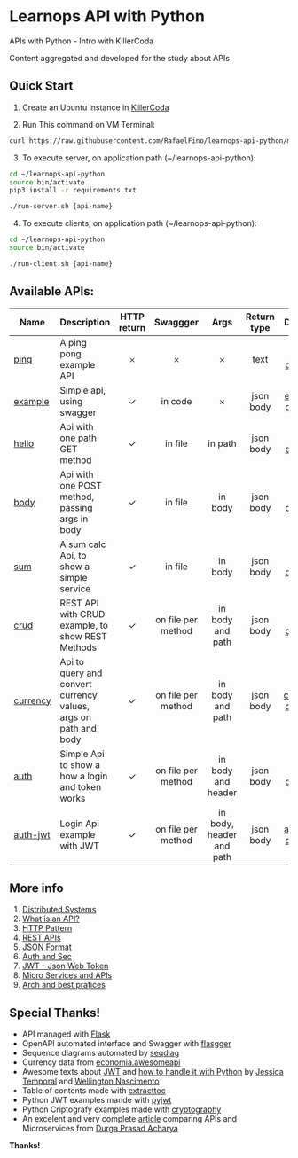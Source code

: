 # Learnops API with Python
APIs with Python - Intro with KillerCoda

Content aggregated and developed for the study about APIs

## Quick Start
1. Create an Ubuntu instance in [KillerCoda](https://killercoda.com/playgrounds/scenario/ubuntu)

2. Run This command on VM Terminal:
``` bash 
curl https://raw.githubusercontent.com/RafaelFino/learnops-api-python/main/prepare.sh | bash && zsh
```

3. To execute server, on application path (~/learnops-api-python):
``` bash 
cd ~/learnops-api-python
source bin/activate
pip3 install -r requirements.txt

./run-server.sh {api-name}
```

4. To execute clients, on application path (~/learnops-api-python):
``` bash 
cd ~/learnops-api-python
source bin/activate

./run-client.sh {api-name}
```

## Available APIs:
| Name | Description | HTTP return | Swaggger | Args | Return type | Diagram |
|-|-|:-:|:-:|:-:|:-:|:-:|
| [ping](https://github.com/RafaelFino/learnops-api-python/tree/main/app/ping) | A ping pong example API | &#x10102; | &#x10102; | &#x10102; | text |[ping diagram](https://github.com/RafaelFino/learnops-api-python/raw/main/doc/images/ping.png)|
| [example](https://github.com/RafaelFino/learnops-api-python/tree/main/app/example) | Simple api, using swagger | &#x2713; | in code | &#x10102; | json body |[example diagram](https://github.com/RafaelFino/learnops-api-python/raw/main/doc/images/example.png)|
| [hello](https://github.com/RafaelFino/learnops-api-python/tree/main/app/hello) | Api with one path GET method | &#x2713; | in file | in path | json body |[hello diagram](https://github.com/RafaelFino/learnops-api-python/raw/main/doc/images/hello.png)|
| [body](https://github.com/RafaelFino/learnops-api-python/tree/main/app/body) | Api with one POST method, passing args in body | &#x2713; | in file | in body | json body |[body diagram](https://github.com/RafaelFino/learnops-api-python/raw/main/doc/images/body.png)|
| [sum](https://github.com/RafaelFino/learnops-api-python/tree/main/app/sum) | A sum calc Api, to show a simple service | &#x2713; | in file | in body | json body |[sum diagram](https://github.com/RafaelFino/learnops-api-python/raw/main/doc/images/sum.png)|
| [crud](https://github.com/RafaelFino/learnops-api-python/tree/main/app/crud) | REST API with CRUD example, to show REST Methods | &#x2713; | on file per method | in body and path | json body |[crud diagram](https://github.com/RafaelFino/learnops-api-python/raw/main/doc/images/crud.png)|
| [currency](https://github.com/RafaelFino/learnops-api-python/tree/main/app/currency) | Api to query and convert currency values, args on path and body | &#x2713; | on file per method | in body and path | json body |[currency diagram](https://github.com/RafaelFino/learnops-api-python/raw/main/doc/images/currency.png)|
| [auth](https://github.com/RafaelFino/learnops-api-python/tree/main/app/auth) | Simple Api to show a how a login and token works | &#x2713; | on file per method | in body and header | json body |[auth diagram](https://github.com/RafaelFino/learnops-api-python/raw/main/doc/images/auth.png)|
| [auth-jwt](https://github.com/RafaelFino/learnops-api-python/tree/main/app/auth-jwt) | Login Api example with JWT | &#x2713; | on file per method | in body, header and path | json body |[auth-jwt diagram](https://github.com/RafaelFino/learnops-api-python/raw/main/doc/images/auth-jwt.png)|

## More info
1. [Distributed Systems](https://github.com/RafaelFino/learnops-api-python/blob/main/doc/PT-BR/distributed-systems.md)
2. [What is an API?](https://github.com/RafaelFino/learnops-api-python/blob/main/doc/PT-BR/api.md)
3. [HTTP Pattern](https://github.com/RafaelFino/learnops-api-python/blob/main/doc/PT-BR/http.md)
4. [REST APIs](https://github.com/RafaelFino/learnops-api-python/blob/main/doc/PT-BR/rest.md)
5. [JSON Format](https://github.com/RafaelFino/learnops-api-python/blob/main/doc/PT-BR/json.md)
6. [Auth and Sec](https://github.com/RafaelFino/learnops-api-python/blob/main/doc/PT-BR/sec.md)
6. [JWT - Json Web Token](https://github.com/RafaelFino/learnops-api-python/blob/main/doc/PT-BR/jwt.md)
7. [Micro Services and APIs](https://github.com/RafaelFino/learnops-api-python/blob/main/doc/PT-BR/micro-services.md)
8. [Arch and best pratices](https://github.com/RafaelFino/learnops-api-python/blob/main/doc/PT-BR/best-pratices.md)

## Special Thanks!
- API managed with [Flask](https://flask.palletsprojects.com/en/2.2.x/)
- OpenAPI automated interface and Swagger with [flasgger](https://github.com/flasgger/flasgger)
- Sequence diagrams automated by [seqdiag](https://pypi.org/project/seqdiag/)
- Currency data from [economia.awesomeapi](https://economia.awesomeapi.com.br/all)
- Awesome texts about [JWT](https://tableless.com.br/entendendo-tokens-jwt/) and [how to handle it with Python](https://auth0.com/blog/how-to-handle-jwt-in-python/) by [Jessica Temporal](https://auth0.com/blog/authors/jessica-temporal/) and [Wellington Nascimento](https://tableless.com.br/authors/wellington-nascimento/)
- Table of contents made with [extracttoc](https://pypi.org/project/extracttoc/)
- Python JWT examples mande with [pyjwt](https://pyjwt.readthedocs.io/en/stable/)
- Python Criptografy examples made with [cryptography](https://cryptography.io/en/latest/)
- An excelent and very complete [article](https://kinsta.com/pt/blog/microservicos-vs-api/) comparing APIs and Microservices from [Durga Prasad Acharya](https://kinsta.com/pt/blog/author/durga/)

**Thanks!**